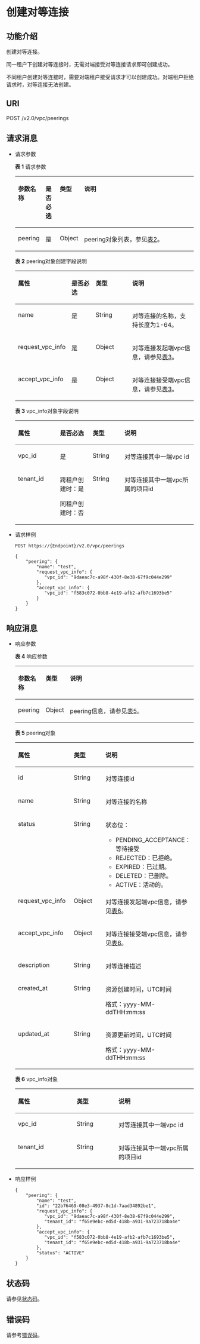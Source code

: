 # 创建对等连接<a name="ZH-CN_TOPIC_0201534020"></a>

## 功能介绍<a name="section18987589718"></a>

创建对等连接。

同一租户下创建对等连接时，无需对端接受对等连接请求即可创建成功。

不同租户创建对等连接时，需要对端租户接受请求才可以创建成功。对端租户拒绝请求时，对等连接无法创建。

## URI<a name="section29889818711"></a>

POST /v2.0/vpc/peerings

## 请求消息<a name="section39941481775"></a>

-   请求参数

    **表 1**  请求参数

    <a name="table1699419817711"></a>
    <table><thead align="left"><tr id="row71471891872"><th class="cellrowborder" valign="top" width="14.14%" id="mcps1.2.5.1.1"><p id="p11147299719"><a name="p11147299719"></a><a name="p11147299719"></a>参数名称</p>
    </th>
    <th class="cellrowborder" valign="top" width="8.129999999999999%" id="mcps1.2.5.1.2"><p id="p81044352112"><a name="p81044352112"></a><a name="p81044352112"></a>是否必选</p>
    </th>
    <th class="cellrowborder" valign="top" width="10.09%" id="mcps1.2.5.1.3"><p id="p5147295710"><a name="p5147295710"></a><a name="p5147295710"></a>类型</p>
    </th>
    <th class="cellrowborder" valign="top" width="67.64%" id="mcps1.2.5.1.4"><p id="p3147493713"><a name="p3147493713"></a><a name="p3147493713"></a>说明</p>
    </th>
    </tr>
    </thead>
    <tbody><tr id="row314712915720"><td class="cellrowborder" valign="top" width="14.14%" headers="mcps1.2.5.1.1 "><p id="p31471491176"><a name="p31471491176"></a><a name="p31471491176"></a>peering</p>
    </td>
    <td class="cellrowborder" valign="top" width="8.129999999999999%" headers="mcps1.2.5.1.2 "><p id="p31074342118"><a name="p31074342118"></a><a name="p31074342118"></a>是</p>
    </td>
    <td class="cellrowborder" valign="top" width="10.09%" headers="mcps1.2.5.1.3 "><p id="p17147129372"><a name="p17147129372"></a><a name="p17147129372"></a>Object</p>
    </td>
    <td class="cellrowborder" valign="top" width="67.64%" headers="mcps1.2.5.1.4 "><p id="p1036719511614"><a name="p1036719511614"></a><a name="p1036719511614"></a>peering对象列表，参见<a href="#table1026243410414">表2</a>。</p>
    </td>
    </tr>
    </tbody>
    </table>

    **表 2**  peering对象创建字段说明

    <a name="table1026243410414"></a>
    <table><thead align="left"><tr id="row145386341548"><th class="cellrowborder" valign="top" width="23.18%" id="mcps1.2.5.1.1"><p id="p553843415417"><a name="p553843415417"></a><a name="p553843415417"></a>属性</p>
    </th>
    <th class="cellrowborder" valign="top" width="14.69%" id="mcps1.2.5.1.2"><p id="p98691347587"><a name="p98691347587"></a><a name="p98691347587"></a>是否必选</p>
    </th>
    <th class="cellrowborder" valign="top" width="21.67%" id="mcps1.2.5.1.3"><p id="p453814344418"><a name="p453814344418"></a><a name="p453814344418"></a>类型</p>
    </th>
    <th class="cellrowborder" valign="top" width="40.46%" id="mcps1.2.5.1.4"><p id="p13539183410412"><a name="p13539183410412"></a><a name="p13539183410412"></a>说明</p>
    </th>
    </tr>
    </thead>
    <tbody><tr id="row185391134449"><td class="cellrowborder" valign="top" width="23.18%" headers="mcps1.2.5.1.1 "><p id="p15540123413417"><a name="p15540123413417"></a><a name="p15540123413417"></a>name</p>
    </td>
    <td class="cellrowborder" valign="top" width="14.69%" headers="mcps1.2.5.1.2 "><p id="p17869133485814"><a name="p17869133485814"></a><a name="p17869133485814"></a>是</p>
    </td>
    <td class="cellrowborder" valign="top" width="21.67%" headers="mcps1.2.5.1.3 "><p id="p85405341547"><a name="p85405341547"></a><a name="p85405341547"></a>String</p>
    </td>
    <td class="cellrowborder" valign="top" width="40.46%" headers="mcps1.2.5.1.4 "><p id="p1654017341747"><a name="p1654017341747"></a><a name="p1654017341747"></a>对等连接的名称，支持长度为1-64。</p>
    </td>
    </tr>
    <tr id="row155415343411"><td class="cellrowborder" valign="top" width="23.18%" headers="mcps1.2.5.1.1 "><p id="p185411334349"><a name="p185411334349"></a><a name="p185411334349"></a>request_vpc_info</p>
    </td>
    <td class="cellrowborder" valign="top" width="14.69%" headers="mcps1.2.5.1.2 "><p id="p15869434165816"><a name="p15869434165816"></a><a name="p15869434165816"></a>是</p>
    </td>
    <td class="cellrowborder" valign="top" width="21.67%" headers="mcps1.2.5.1.3 "><p id="p1854183414414"><a name="p1854183414414"></a><a name="p1854183414414"></a>Object</p>
    </td>
    <td class="cellrowborder" valign="top" width="40.46%" headers="mcps1.2.5.1.4 "><p id="p155422348412"><a name="p155422348412"></a><a name="p155422348412"></a>对等连接发起端vpc信息，请参见<a href="#table1132310347417">表3</a>。</p>
    </td>
    </tr>
    <tr id="row145425341249"><td class="cellrowborder" valign="top" width="23.18%" headers="mcps1.2.5.1.1 "><p id="p25421834641"><a name="p25421834641"></a><a name="p25421834641"></a>accept_vpc_info</p>
    </td>
    <td class="cellrowborder" valign="top" width="14.69%" headers="mcps1.2.5.1.2 "><p id="p1869834185812"><a name="p1869834185812"></a><a name="p1869834185812"></a>是</p>
    </td>
    <td class="cellrowborder" valign="top" width="21.67%" headers="mcps1.2.5.1.3 "><p id="p354211341141"><a name="p354211341141"></a><a name="p354211341141"></a>Object</p>
    </td>
    <td class="cellrowborder" valign="top" width="40.46%" headers="mcps1.2.5.1.4 "><p id="p3542143419414"><a name="p3542143419414"></a><a name="p3542143419414"></a>对等连接接受端vpc信息，请参见<a href="#table1132310347417">表3</a>。</p>
    </td>
    </tr>
    </tbody>
    </table>

    **表 3**  vpc\_info对象字段说明

    <a name="table1132310347417"></a>
    <table><thead align="left"><tr id="row65431034046"><th class="cellrowborder" valign="top" width="23.45%" id="mcps1.2.5.1.1"><p id="p14543173418413"><a name="p14543173418413"></a><a name="p14543173418413"></a>属性</p>
    </th>
    <th class="cellrowborder" valign="top" width="18.3%" id="mcps1.2.5.1.2"><p id="p1178104810017"><a name="p1178104810017"></a><a name="p1178104810017"></a>是否必选</p>
    </th>
    <th class="cellrowborder" valign="top" width="17.78%" id="mcps1.2.5.1.3"><p id="p1354353413410"><a name="p1354353413410"></a><a name="p1354353413410"></a>类型</p>
    </th>
    <th class="cellrowborder" valign="top" width="40.47%" id="mcps1.2.5.1.4"><p id="p19543634641"><a name="p19543634641"></a><a name="p19543634641"></a>说明</p>
    </th>
    </tr>
    </thead>
    <tbody><tr id="row4543434247"><td class="cellrowborder" valign="top" width="23.45%" headers="mcps1.2.5.1.1 "><p id="p13544163416415"><a name="p13544163416415"></a><a name="p13544163416415"></a>vpc_id</p>
    </td>
    <td class="cellrowborder" valign="top" width="18.3%" headers="mcps1.2.5.1.2 "><p id="p2781104816010"><a name="p2781104816010"></a><a name="p2781104816010"></a>是</p>
    </td>
    <td class="cellrowborder" valign="top" width="17.78%" headers="mcps1.2.5.1.3 "><p id="p654410341549"><a name="p654410341549"></a><a name="p654410341549"></a>String</p>
    </td>
    <td class="cellrowborder" valign="top" width="40.47%" headers="mcps1.2.5.1.4 "><p id="p55448348416"><a name="p55448348416"></a><a name="p55448348416"></a>对等连接其中一端vpc id</p>
    </td>
    </tr>
    <tr id="row65441334646"><td class="cellrowborder" valign="top" width="23.45%" headers="mcps1.2.5.1.1 "><p id="p14544034945"><a name="p14544034945"></a><a name="p14544034945"></a>tenant_id</p>
    </td>
    <td class="cellrowborder" valign="top" width="18.3%" headers="mcps1.2.5.1.2 "><p id="p2078118481808"><a name="p2078118481808"></a><a name="p2078118481808"></a>跨租户创建时：是</p>
    <p id="p1898312291812"><a name="p1898312291812"></a><a name="p1898312291812"></a>同租户创建时：否</p>
    </td>
    <td class="cellrowborder" valign="top" width="17.78%" headers="mcps1.2.5.1.3 "><p id="p454413347419"><a name="p454413347419"></a><a name="p454413347419"></a>String</p>
    </td>
    <td class="cellrowborder" valign="top" width="40.47%" headers="mcps1.2.5.1.4 "><p id="p105449344410"><a name="p105449344410"></a><a name="p105449344410"></a>对等连接其中一端vpc所属的项目id</p>
    </td>
    </tr>
    </tbody>
    </table>

-   请求样例

    ```
    POST https://{Endpoint}/v2.0/vpc/peerings 
    
    { 
        "peering": { 
            "name": "test",  
            "request_vpc_info": {
               "vpc_id": "9daeac7c-a98f-430f-8e38-67f9c044e299"
            }, 
            "accept_vpc_info": {
               "vpc_id": "f583c072-0bb8-4e19-afb2-afb7c1693be5"
            }
        } 
    }
    ```


## 响应消息<a name="section124179176"></a>

-   响应参数

    **表 4**  响应参数

    <a name="table351893713"></a>
    <table><thead align="left"><tr id="row91481295715"><th class="cellrowborder" valign="top" width="15.379999999999999%" id="mcps1.2.4.1.1"><p id="p51481696718"><a name="p51481696718"></a><a name="p51481696718"></a>参数名称</p>
    </th>
    <th class="cellrowborder" valign="top" width="10.99%" id="mcps1.2.4.1.2"><p id="p18148898716"><a name="p18148898716"></a><a name="p18148898716"></a>类型</p>
    </th>
    <th class="cellrowborder" valign="top" width="73.63%" id="mcps1.2.4.1.3"><p id="p11148891674"><a name="p11148891674"></a><a name="p11148891674"></a>说明</p>
    </th>
    </tr>
    </thead>
    <tbody><tr id="row11148093711"><td class="cellrowborder" valign="top" width="15.379999999999999%" headers="mcps1.2.4.1.1 "><p id="p5148791174"><a name="p5148791174"></a><a name="p5148791174"></a>peering</p>
    </td>
    <td class="cellrowborder" valign="top" width="10.99%" headers="mcps1.2.4.1.2 "><p id="p131495911711"><a name="p131495911711"></a><a name="p131495911711"></a>Object</p>
    </td>
    <td class="cellrowborder" valign="top" width="73.63%" headers="mcps1.2.4.1.3 "><p id="p3149109876"><a name="p3149109876"></a><a name="p3149109876"></a>peering信息，请参见<a href="#table14258131481112">表5</a>。</p>
    </td>
    </tr>
    </tbody>
    </table>

    **表 5**  peering对象

    <a name="table14258131481112"></a>
    <table><thead align="left"><tr id="row1525861441116"><th class="cellrowborder" valign="top" width="32.81%" id="mcps1.2.4.1.1"><p id="p625881431111"><a name="p625881431111"></a><a name="p625881431111"></a>属性</p>
    </th>
    <th class="cellrowborder" valign="top" width="23.43%" id="mcps1.2.4.1.2"><p id="p325891414115"><a name="p325891414115"></a><a name="p325891414115"></a>类型</p>
    </th>
    <th class="cellrowborder" valign="top" width="43.76%" id="mcps1.2.4.1.3"><p id="p1325811410110"><a name="p1325811410110"></a><a name="p1325811410110"></a>说明</p>
    </th>
    </tr>
    </thead>
    <tbody><tr id="row195391034944"><td class="cellrowborder" valign="top" width="32.81%" headers="mcps1.2.4.1.1 "><p id="p1053943410414"><a name="p1053943410414"></a><a name="p1053943410414"></a>id</p>
    </td>
    <td class="cellrowborder" valign="top" width="23.43%" headers="mcps1.2.4.1.2 "><p id="p753963414417"><a name="p753963414417"></a><a name="p753963414417"></a>String</p>
    </td>
    <td class="cellrowborder" valign="top" width="43.76%" headers="mcps1.2.4.1.3 "><p id="p17539123411413"><a name="p17539123411413"></a><a name="p17539123411413"></a>对等连接id</p>
    </td>
    </tr>
    <tr id="row6258114111117"><td class="cellrowborder" valign="top" width="32.81%" headers="mcps1.2.4.1.1 "><p id="p2258514141119"><a name="p2258514141119"></a><a name="p2258514141119"></a>name</p>
    </td>
    <td class="cellrowborder" valign="top" width="23.43%" headers="mcps1.2.4.1.2 "><p id="p172581414111119"><a name="p172581414111119"></a><a name="p172581414111119"></a>String</p>
    </td>
    <td class="cellrowborder" valign="top" width="43.76%" headers="mcps1.2.4.1.3 "><p id="p225811149115"><a name="p225811149115"></a><a name="p225811149115"></a>对等连接的名称</p>
    </td>
    </tr>
    <tr id="row45401734847"><td class="cellrowborder" valign="top" width="32.81%" headers="mcps1.2.4.1.1 "><p id="p354083416417"><a name="p354083416417"></a><a name="p354083416417"></a>status</p>
    </td>
    <td class="cellrowborder" valign="top" width="23.43%" headers="mcps1.2.4.1.2 "><p id="p11540034946"><a name="p11540034946"></a><a name="p11540034946"></a>String</p>
    </td>
    <td class="cellrowborder" valign="top" width="43.76%" headers="mcps1.2.4.1.3 "><p id="p11298143785016"><a name="p11298143785016"></a><a name="p11298143785016"></a>状态位：</p>
    <a name="ul6640134318521"></a><a name="ul6640134318521"></a><ul id="ul6640134318521"><li>PENDING_ACCEPTANCE：等待接受</li><li>REJECTED：已拒绝。</li><li>EXPIRED：已过期。</li><li>DELETED：已删除。</li><li>ACTIVE：活动的。</li></ul>
    </td>
    </tr>
    <tr id="row925801431119"><td class="cellrowborder" valign="top" width="32.81%" headers="mcps1.2.4.1.1 "><p id="p825911451110"><a name="p825911451110"></a><a name="p825911451110"></a>request_vpc_info</p>
    </td>
    <td class="cellrowborder" valign="top" width="23.43%" headers="mcps1.2.4.1.2 "><p id="p1425911414113"><a name="p1425911414113"></a><a name="p1425911414113"></a>Object</p>
    </td>
    <td class="cellrowborder" valign="top" width="43.76%" headers="mcps1.2.4.1.3 "><p id="p12259181441112"><a name="p12259181441112"></a><a name="p12259181441112"></a>对等连接发起端vpc信息，请参见<a href="#table1125991417114">表6</a>。</p>
    </td>
    </tr>
    <tr id="row0259161401118"><td class="cellrowborder" valign="top" width="32.81%" headers="mcps1.2.4.1.1 "><p id="p725941415110"><a name="p725941415110"></a><a name="p725941415110"></a>accept_vpc_info</p>
    </td>
    <td class="cellrowborder" valign="top" width="23.43%" headers="mcps1.2.4.1.2 "><p id="p14259111441119"><a name="p14259111441119"></a><a name="p14259111441119"></a>Object</p>
    </td>
    <td class="cellrowborder" valign="top" width="43.76%" headers="mcps1.2.4.1.3 "><p id="p1225921416112"><a name="p1225921416112"></a><a name="p1225921416112"></a>对等连接接受端vpc信息，请参见<a href="#table1125991417114">表6</a>。</p>
    </td>
    </tr>
    <tr id="row17791105316527"><td class="cellrowborder" valign="top" width="32.81%" headers="mcps1.2.4.1.1 "><p id="p9792195385219"><a name="p9792195385219"></a><a name="p9792195385219"></a>description</p>
    </td>
    <td class="cellrowborder" valign="top" width="23.43%" headers="mcps1.2.4.1.2 "><p id="p3792205365218"><a name="p3792205365218"></a><a name="p3792205365218"></a>String</p>
    </td>
    <td class="cellrowborder" valign="top" width="43.76%" headers="mcps1.2.4.1.3 "><p id="p10792953155215"><a name="p10792953155215"></a><a name="p10792953155215"></a>对等连接描述</p>
    </td>
    </tr>
    <tr id="row4121155915218"><td class="cellrowborder" valign="top" width="32.81%" headers="mcps1.2.4.1.1 "><p id="p1312155914528"><a name="p1312155914528"></a><a name="p1312155914528"></a>created_at</p>
    </td>
    <td class="cellrowborder" valign="top" width="23.43%" headers="mcps1.2.4.1.2 "><p id="p201218597524"><a name="p201218597524"></a><a name="p201218597524"></a>String</p>
    </td>
    <td class="cellrowborder" valign="top" width="43.76%" headers="mcps1.2.4.1.3 "><p id="p1395374115919"><a name="p1395374115919"></a><a name="p1395374115919"></a>资源创建时间，UTC时间</p>
    <p id="p65980291419"><a name="p65980291419"></a><a name="p65980291419"></a>格式：yyyy-MM-ddTHH:mm:ss</p>
    </td>
    </tr>
    <tr id="row15465113115319"><td class="cellrowborder" valign="top" width="32.81%" headers="mcps1.2.4.1.1 "><p id="p74651838533"><a name="p74651838533"></a><a name="p74651838533"></a>updated_at</p>
    </td>
    <td class="cellrowborder" valign="top" width="23.43%" headers="mcps1.2.4.1.2 "><p id="p8465203125315"><a name="p8465203125315"></a><a name="p8465203125315"></a>String</p>
    </td>
    <td class="cellrowborder" valign="top" width="43.76%" headers="mcps1.2.4.1.3 "><p id="p271618182568"><a name="p271618182568"></a><a name="p271618182568"></a>资源更新时间，UTC时间</p>
    <p id="p187161918125617"><a name="p187161918125617"></a><a name="p187161918125617"></a>格式：yyyy-MM-ddTHH:mm:ss</p>
    </td>
    </tr>
    </tbody>
    </table>

    **表 6**  vpc\_info对象

    <a name="table1125991417114"></a>
    <table><thead align="left"><tr id="row1725931413118"><th class="cellrowborder" valign="top" width="32.81%" id="mcps1.2.4.1.1"><p id="p122592014121114"><a name="p122592014121114"></a><a name="p122592014121114"></a>属性</p>
    </th>
    <th class="cellrowborder" valign="top" width="23.43%" id="mcps1.2.4.1.2"><p id="p11259121417111"><a name="p11259121417111"></a><a name="p11259121417111"></a>类型</p>
    </th>
    <th class="cellrowborder" valign="top" width="43.76%" id="mcps1.2.4.1.3"><p id="p17259191412115"><a name="p17259191412115"></a><a name="p17259191412115"></a>说明</p>
    </th>
    </tr>
    </thead>
    <tbody><tr id="row4259191411115"><td class="cellrowborder" valign="top" width="32.81%" headers="mcps1.2.4.1.1 "><p id="p1125911141118"><a name="p1125911141118"></a><a name="p1125911141118"></a>vpc_id</p>
    </td>
    <td class="cellrowborder" valign="top" width="23.43%" headers="mcps1.2.4.1.2 "><p id="p1026031417117"><a name="p1026031417117"></a><a name="p1026031417117"></a>String</p>
    </td>
    <td class="cellrowborder" valign="top" width="43.76%" headers="mcps1.2.4.1.3 "><p id="p926061418117"><a name="p926061418117"></a><a name="p926061418117"></a>对等连接其中一端vpc id</p>
    </td>
    </tr>
    <tr id="row1326013145116"><td class="cellrowborder" valign="top" width="32.81%" headers="mcps1.2.4.1.1 "><p id="p72601514191115"><a name="p72601514191115"></a><a name="p72601514191115"></a>tenant_id</p>
    </td>
    <td class="cellrowborder" valign="top" width="23.43%" headers="mcps1.2.4.1.2 "><p id="p3260171410114"><a name="p3260171410114"></a><a name="p3260171410114"></a>String</p>
    </td>
    <td class="cellrowborder" valign="top" width="43.76%" headers="mcps1.2.4.1.3 "><p id="p326071415115"><a name="p326071415115"></a><a name="p326071415115"></a>对等连接其中一端vpc所属的项目id</p>
    </td>
    </tr>
    </tbody>
    </table>

-   响应样例

    ```
    { 
        "peering": { 
            "name": "test", 
            "id": "22b76469-08e3-4937-8c1d-7aad34892be1",
            "request_vpc_info": {
               "vpc_id": "9daeac7c-a98f-430f-8e38-67f9c044e299",
               "tenant_id": "f65e9ebc-ed5d-418b-a931-9a723718ba4e"
            },
            "accept_vpc_info": {
               "vpc_id": "f583c072-0bb8-4e19-afb2-afb7c1693be5",
               "tenant_id": "f65e9ebc-ed5d-418b-a931-9a723718ba4e"
            }, 
            "status": "ACTIVE"
        }
    }
    ```


## 状态码<a name="section31981619"></a>

请参见[状态码](状态码.md)。

## 错误码<a name="section85821649202813"></a>

请参考[错误码](错误码.md)。

